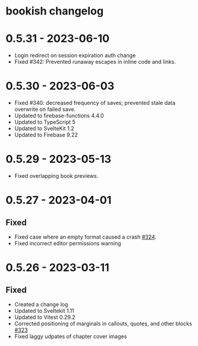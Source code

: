 # bookish changelog

# 0.5.31 - 2023-06-10

-   Login redirect on session expiration auth change
-   Fixed #342: Prevented runaway escapes in inline code and links.

# 0.5.30 - 2023-06-03

-   Fixed #340: decreased frequency of saves; prevented stale data overwrite on failed save.
-   Updated to firebase-functions 4.4.0
-   Updated to TypeScript 5
-   Updated to SvelteKit 1.2
-   Updated to Firebase 9.22

# 0.5.29 - 2023-05-13

-   Fixed overlapping book previews.

# 0.5.27 - 2023-04-01

## Fixed

-   Fixed case where an empty format caused a crash [#324](#324).
-   Fixed incorrect editor permissions warning

# 0.5.26 - 2023-03-11

## Fixed

-   Created a change log
-   Updated to Sveltekit 1.11
-   Updated to Vitest 0.29.2
-   Corrected positioning of marginals in callouts, quotes, and other blocks [#323](#323)
-   Fixed laggy udpates of chapter cover images
